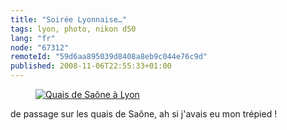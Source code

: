 ```yaml
---
title: "Soirée Lyonnaise…"
tags: lyon, photo, nikon d50
lang: "fr"
node: "67312"
remoteId: "59d6aa895039d8408a8eb9c044e76c9d"
published: 2008-11-06T22:55:33+01:00
---
```

<figure class="object-center"><a href="/images/quais-de-saone-a-lyon.jpg"><img loading="lazy" src="/images/660x/quais-de-saone-a-lyon.jpg" alt="Quais de Saône à Lyon">
</a></figure>


de passage sur les quais de Saône, ah si j'avais eu mon trépied !

